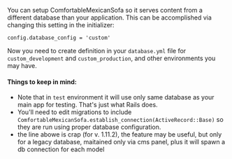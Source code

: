 You can setup ComfortableMexicanSofa so it serves content from a different database than your application. This can be accomplished via changing this setting in the initializer:

    config.database_config = 'custom'

Now you need to create definition in your `database.yml` file for `custom_development` and `custom_production`, and other environments you may have. 

#### Things to keep in mind:
- Note that in `test` environment it will use only same database as your main app for testing. That's just what Rails does.
- You'll need to edit migrations to include `ComfortableMexicanSofa.establish_connection(ActiveRecord::Base)` so they are run using proper database configuration.
- the line abowe is crap (for v. 1.11.2), the feature may be useful, but only for a legacy database, maitained only via cms panel, plus it will spawn a db connection for each model